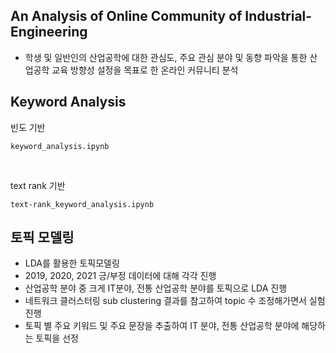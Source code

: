 ## An Analysis of Online Community of Industrial-Engineering


- 학생 및 일반인의 산업공학에 대한 관심도, 주요 관심 분야 및 동향 파악을 통한 산업공학 교육 방향성 설정을 목표로 한 온라인 커뮤니티 분석

## Keyword Analysis

빈도 기반

`keyword_analysis.ipynb`

</br>

text rank 기반

`text-rank_keyword_analysis.ipynb`

## 토픽 모델링
- LDA를 활용한 토픽모델링
- 2019, 2020, 2021 긍/부정 데이터에 대해 각각 진행
- 산업공학 분야 중 크게 IT분야, 전통 산업공학 분야를 토픽으로 LDA 진행
- 네트워크 클러스터링 sub clustering 결과를 참고하여 topic 수 조정해가면서 실험 진행
- 토픽 별 주요 키워드 및 주요 문장을 추출하여 IT 분야, 전통 산업공학 분야에 해당하는 토픽을 선정
